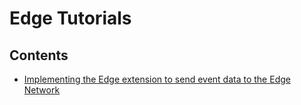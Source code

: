 # Edge Tutorials

## Contents
* [Implementing the Edge extension to send event data to the Edge Network](./edge-send-event-tutorial.md)
